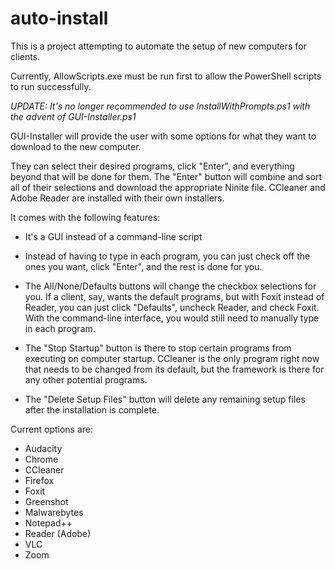 # auto-install



This is a project attempting to automate the setup of new computers for clients. 

Currently, AllowScripts.exe must be run first to allow the PowerShell scripts to run successfully.

*UPDATE: It's no longer recommended to use InstallWithPrompts.ps1 with the advent of GUI-Installer.ps1*

GUI-Installer will provide the user with some options for what they want to download to the new computer. 

They can select their desired programs, click "Enter", and everything beyond that will be done for them. The "Enter" button will combine and sort all of their selections and download the appropriate Ninite file. CCleaner and Adobe Reader are installed with their own installers.

It comes with the following features:

- It's a GUI instead of a command-line script

- Instead of having to type in each program, you can just check off the ones you want, click "Enter", and the rest is done for you.

- The All/None/Defaults buttons will change the checkbox selections for you. If a client, say, wants the default programs, but with Foxit instead of Reader, you can just click "Defaults", uncheck Reader, and check Foxit. With the command-line interface, you would still need to manually type in each program.

- The "Stop Startup" button is there to stop certain programs from executing on computer startup. CCleaner is the only program right now that needs to be changed from its default, but the framework is there for any other potential programs.

- The "Delete Setup Files" button will delete any remaining setup files after the installation is complete.


Current options are:
- Audacity
- Chrome
- CCleaner
- Firefox
- Foxit
- Greenshot
- Malwarebytes
- Notepad++
- Reader (Adobe)
- VLC
- Zoom
